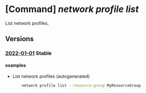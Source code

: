 # [Command] _network profile list_

List network profiles.

## Versions

### [2022-01-01](/Resources/mgmt-plane/L3N1YnNjcmlwdGlvbnMve30vcHJvdmlkZXJzL21pY3Jvc29mdC5uZXR3b3JrL25ldHdvcmtwcm9maWxlcw==/2022-01-01.xml) **Stable**

<!-- mgmt-plane /subscriptions/{}/providers/microsoft.network/networkprofiles 2022-01-01 -->
<!-- mgmt-plane /subscriptions/{}/resourcegroups/{}/providers/microsoft.network/networkprofiles 2022-01-01 -->

#### examples

- List network profiles (autogenerated)
    ```bash
        network profile list --resource-group MyResourceGroup
    ```
